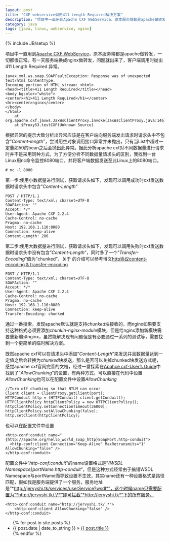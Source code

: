 ```yaml
---
layout: post
title: "CXF webservice调用411 Length Required解决方案"
description: "项目中一直用到Apache CXF WebService，原本服务端都是apache做转发，一切都很正常。有一天服务端换成nginx做转发，问题就出来了，客户端调用时抛出 411 Length Required 异常。"
category: java
tags: [java, linux, webservice, nginx]
---
```

{% include JB/setup %}

项目中一直用到[Apache CXF WebService](http://cxf.apache.org/)，原本服务端都是apache做转发，一切都很正常。有一天服务端换成nginx做转发，问题就出来了，客户端调用时抛出 411 Length Required 异常。

	javax.xml.ws.soap.SOAPFaultException: Response was of unexpected text/html ContentType.  
	Incoming portion of HTML stream: <html>
	<head><title>411 Length Required</title></head>
	<body bgcolor="white">
	<center><h1>411 Length Required</h1></center>
	<hr><center>nginx</center>
	</body>
	</html>
		at org.apache.cxf.jaxws.JaxWsClientProxy.invoke(JaxWsClientProxy.java:146)
		at $Proxy53.testCXF(Unknown Source)

根据异常的提示大致分析出异常应该是在客户端向服务端发出请求时请求头中不包含”*Content-length*”，尝试用空对象调用接口异常并未抛出，只有当List中超过一定量如50的bean之后会抛出此异常。据此分析apache cxf对不同数据量进行请求时并不是采用同种方式，为了方便分析不同数据量请求头的区别，我找到一台Linux用nc命令监控8080端口，并将客户端数据发送至此Linux上的8080端口。

	# nc -l 8080

第一步:使用小数据量进行测试，获取请求头如下，发现可以调用成功时cxf发送数据时请求头中包含”*Content-Length*”

	POST / HTTP/1.1
	Content-Type: text/xml; charset=UTF-8
	SOAPAction: ""
	Accept: */*
	User-Agent: Apache CXF 2.2.4
	Cache-Control: no-cache
	Pragma: no-cache
	Host: 192.168.1.110:8080
	Connection: keep-alive
	Content-Length: 286

第二步:使用大数据量进行测试，获取请求头如下，发现可以调用失败时cxf发送数据时请求头中没有包含”*Content-Length*”，同时多了一个”*Transfer-Encoding*”值为”chunked”，关于 的介绍可以参考博文[http协议content-encoding & transfer-encoding](http://www.51testing.com/?uid-390472-action-viewspace-itemid-233985)

	POST / HTTP/1.1
	Content-Type: text/xml; charset=UTF-8
	SOAPAction: ""
	Accept: */*
	User-Agent: Apache CXF 2.2.4
	Cache-Control: no-cache
	Pragma: no-cache
	Host: 192.168.1.110:8080
	Connection: keep-alive
	Transfer-Encoding: chunked

通过一番搜索，发现apache默认就是支持*chunked*块接收的，而nginx如果要支持这种格式必须要添加*chunkin-nginx-module*模块，但是给nginx添加新模块需要重新编译nginx，虽然能解决现有问题但是有必要通过一系列的测试等，需要找到一个更简单的临时解决方案。

既然apache cxf可以在请求头中添加”*Content-Length*”来发送并且数据量达到一定值之后会转换为*chunked*块发送，那么是否可以关掉chunked块发送方式呢，感觉apache cxf官网完善的文档，经过一番探索在[Apahce cxf-User’s Guide](http://cxf.apache.org/docs/client-http-transport-including-ssl-support.html)中找到了”*AllowChunking*”的设置，有两种方式，可以直接在代码中设置*AllowChunking*也可以在配置文件中设置*AllowChunking*

	//Turn off chunking so that NTLM can occur
	Client client = ClientProxy.getClient(port);
	HTTPConduit http = (HTTPConduit) client.getConduit();
	HTTPClientPolicy httpClientPolicy = new HTTPClientPolicy();
	httpClientPolicy.setConnectionTimeout(36000);
	httpClientPolicy.setAllowChunking(false);
	http.setClient(httpClientPolicy);

也可以在配置文件中设置

	<http-conf:conduit name="{http://apache.org/hello_world_soap_http}SoapPort.http-conduit">
	  <http-conf:client Connection="Keep-Alive" MaxRetransmits="1" AllowChunking="false" />
	</http-conf:conduit>

配置文件中”*http-conf:conduit*”的name设置格式是”*{WSDL Namespace}portName.http-conduit*”，但是这种方式经常由于搞错WSDL Namespace与portName而导致设置不生效，其实name还有一种设置格式是路径匹配，假如我是服务端提供了一个服务，服务地址是”*http://jervyshi.tk/services/userService?wsdl*”，这个时候name只需要配置为”*http://jervyshi.tk/.\**”即可拦截”*http://jervyshi.tk*”下的所有服务。

	<http-conf:conduit name="http://jervyshi.tk/.*">
  		<http-conf:client AllowChunking="false" />
	</http-conf:conduit>

<ul class="posts">
  {% for post in site.posts %}
    <li><span>{{ post.date | date_to_string }}</span> &raquo; <a href="{{ BASE_PATH }}{{ post.url }}">{{ post.title }}</a></li>
  {% endfor %}
</ul>
